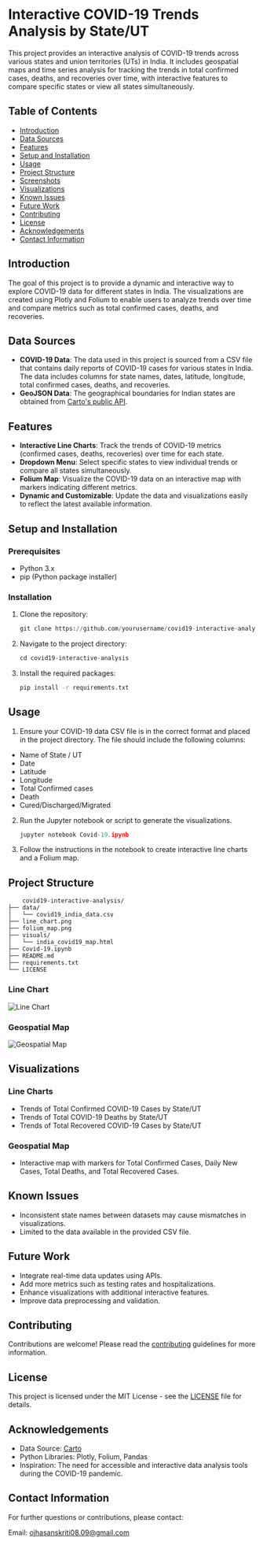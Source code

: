 # Interactive COVID-19 Trends Analysis by State/UT

This project provides an interactive analysis of COVID-19 trends across various states and union territories (UTs) in India. It includes geospatial maps and time series analysis for tracking the trends in total confirmed cases, deaths, and recoveries over time, with interactive features to compare specific states or view all states simultaneously.

## Table of Contents

- [Introduction](#introduction)
- [Data Sources](#data-sources)
- [Features](#features)
- [Setup and Installation](#setup-and-installation)
- [Usage](#usage)
- [Project Structure](#project-structure)
- [Screenshots](#screenshots)
- [Visualizations](#visualizations)
- [Known Issues](#known-issues)
- [Future Work](#future-work)
- [Contributing](#contributing)
- [License](#license)
- [Acknowledgements](#acknowledgements)
- [Contact Information](#contact-information)

## Introduction

The goal of this project is to provide a dynamic and interactive way to explore COVID-19 data for different states in India. The visualizations are created using Plotly and Folium to enable users to analyze trends over time and compare metrics such as total confirmed cases, deaths, and recoveries.

## Data Sources

- **COVID-19 Data**: The data used in this project is sourced from a CSV file that contains daily reports of COVID-19 cases for various states in India. The data includes columns for state names, dates, latitude, longitude, total confirmed cases, deaths, and recoveries.
- **GeoJSON Data**: The geographical boundaries for Indian states are obtained from [Carto's public API](https://un-mapped.carto.com).

## Features

- **Interactive Line Charts**: Track the trends of COVID-19 metrics (confirmed cases, deaths, recoveries) over time for each state.
- **Dropdown Menu**: Select specific states to view individual trends or compare all states simultaneously.
- **Folium Map**: Visualize the COVID-19 data on an interactive map with markers indicating different metrics.
- **Dynamic and Customizable**: Update the data and visualizations easily to reflect the latest available information.

## Setup and Installation

### Prerequisites

- Python 3.x
- pip (Python package installer)

### Installation

1. Clone the repository:

   ```python
   git clone https://github.com/yourusername/covid19-interactive-analysis.git
   ```
2. Navigate to the project directory:

    ```python
    cd covid19-interactive-analysis
    ```
3. Install the required packages:

    ```bash
    pip install -r requirements.txt
    ```
## Usage
1. Ensure your COVID-19 data CSV file is in the correct format and placed in the project directory. The file should include the following columns:

- Name of State / UT
- Date
- Latitude
- Longitude
- Total Confirmed cases
- Death
- Cured/Discharged/Migrated

2. Run the Jupyter notebook or script to generate the visualizations.

    ```python
    jupyter notebook Covid-19.ipynb
    ```

3. Follow the instructions in the notebook to create interactive line charts and a Folium map.

## Project Structure
    
        covid19-interactive-analysis/
    ├── data/
    │   └── covid19_india_data.csv
    ├── line_chart.png
    ├── folium_map.png
    ├── visuals/
    │   └── india_covid19_map.html
    ├── Covid-19.ipynb
    ├── README.md
    ├── requirements.txt
    └── LICENSE

### Line Chart
![Line Chart]("Covid19-Interactive-Analysis\Line.png")
### Geospatial Map
![Geospatial Map]("Covid19-Interactive-Analysis\Folium.png")

## Visualizations
### Line Charts
- Trends of Total Confirmed COVID-19 Cases by State/UT
- Trends of Total COVID-19 Deaths by State/UT
- Trends of Total Recovered COVID-19 Cases by State/UT

### Geospatial Map
- Interactive map with markers for Total Confirmed Cases, Daily New Cases, Total Deaths, and Total Recovered Cases.

## Known Issues
- Inconsistent state names between datasets may cause mismatches in visualizations.
- Limited to the data available in the provided CSV file.
## Future Work
- Integrate real-time data updates using APIs.
- Add more metrics such as testing rates and hospitalizations.
- Enhance visualizations with additional interactive features.
- Improve data preprocessing and validation.
## Contributing
Contributions are welcome! Please read the [contributing](#contributing) guidelines for more information.

## License
This project is licensed under the MIT License - see the [LICENSE](#license) file for details.

## Acknowledgements
- Data Source: [Carto](https://un-mapped.carto.com)
- Python Libraries: Plotly, Folium, Pandas
- Inspiration: The need for accessible and interactive data analysis tools during the COVID-19 pandemic.

## Contact Information
For further questions or contributions, please contact:

Email: [ojhasanskriti08.09@gmail.com](mailto:ojhasanskriti08.09@gmail.com)